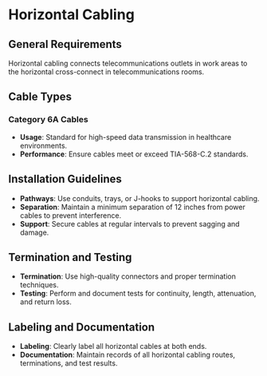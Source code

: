 # Horizontal Cabling

## General Requirements
Horizontal cabling connects telecommunications outlets in work areas to the horizontal cross-connect in telecommunications rooms.

## Cable Types
### Category 6A Cables
- **Usage**: Standard for high-speed data transmission in healthcare environments.
- **Performance**: Ensure cables meet or exceed TIA-568-C.2 standards.

## Installation Guidelines
- **Pathways**: Use conduits, trays, or J-hooks to support horizontal cabling.
- **Separation**: Maintain a minimum separation of 12 inches from power cables to prevent interference.
- **Support**: Secure cables at regular intervals to prevent sagging and damage.

## Termination and Testing
- **Termination**: Use high-quality connectors and proper termination techniques.
- **Testing**: Perform and document tests for continuity, length, attenuation, and return loss.

## Labeling and Documentation
- **Labeling**: Clearly label all horizontal cables at both ends.
- **Documentation**: Maintain records of all horizontal cabling routes, terminations, and test results.
